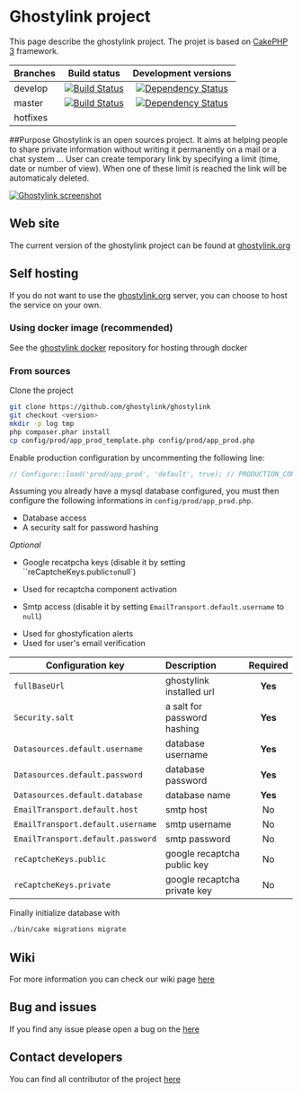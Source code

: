 # Ghostylink project

This page describe the ghostylink project.
The projet is based on [CakePHP 3](http://cakephp.org) framework.

| Branches        | Build status           | Development versions  |
| ------------- |:-------------:|:-----:|
| develop      |[![Build Status](http://jenkins.ghostylink.org/job/ghostylink/job/auto-scan/job/ghostylink/job/develop/badge/icon)](http://jenkins.ghostylink.org/job/ghostylink/job/auto-scan/job/ghostylink/job/develop/badge/icon) | [![Dependency Status](https://www.versioneye.com/user/projects/5707de57fcd19a00415b0f93/badge.svg?style=flat-square)](https://www.versioneye.com/user/projects/5707de57fcd19a00415b0f93) |
| master     |[![Build Status](http://jenkins.ghostylink.org/job/ghostylink/job/auto-scan/job/ghostylink/job/master/badge/icon)](http://jenkins.ghostylink.org/job/ghostylink/job/auto-scan/job/ghostylink/job/master/badge/icon) | [![Dependency Status](https://www.versioneye.com/user/projects/5707de60fcd19a005185511c/badge.svg?style=flat-square)](https://www.versioneye.com/user/projects/5707de60fcd19a005185511c) |
| hotfixes |      |     |


##Purpose
Ghostylink is an open sources project. It aims at helping people to share 
private information without writing it permanently on a mail or a chat system ...
User can create temporary link by specifying a limit (time, date or number of view).
When one of these limit is reached the link will be automaticaly deleted.

[![Ghostylink screenshot](http://doc.ghostylink.org/ghostylink-overview.png)](http://doc.ghostylink.org/ghostylink-overview.png)
## Web site

The current version of the ghostylink project can be found at 
[ghostylink.org](http://ghostylink.org)

## Self hosting
If you do not want to use the [ghostylink.org](http://ghostylink.org) server, 
you can choose to host the service on your own.

### Using docker image (recommended)
See the [ghostylink docker](https://github.com/ghostylink/docker) repository for hosting through docker

### From sources
Clone the project

```bash
git clone https://github.com/ghostylink/ghostylink
git checkout <version>
mkdir -p log tmp
php composer.phar install
cp config/prod/app_prod_template.php config/prod/app_prod.php
```

Enable production configuration by uncommenting the  following line:
```php
// Configure::load('prod/app_prod', 'default', true); // PRODUCTION_CONF
```

Assuming you already have a mysql database configured, 
you must then configure the following informations in `config/prod/app_prod.php`.

* Database access
* A security salt for password hashing

*Optional*

* Google recatpcha keys (disable it by setting ``reCaptcheKeys.public` to `null`)
 - Used for recaptcha component activation
* Smtp access (disable it by setting `EmailTransport.default.username` to `null`)
 - Used for ghostyfication alerts
 - Used for user's email verification

| Configuration key       | Description           | Required  |
| ------------- |:-------------|:-----:|
|`fullBaseUrl`      | ghostylink installed url | **Yes** |
|`Security.salt` | a salt for password hashing      |    **Yes** |
|`Datasources.default.username` | database username      |    **Yes** |
|`Datasources.default.password` | database password      |    **Yes** |
|`Datasources.default.database` | database name      |    **Yes** |
|`EmailTransport.default.host`     | smtp host      |   No |
|`EmailTransport.default.username`      | smtp username      |   No |
|`EmailTransport.default.password` | smtp password      |    No |
|`reCaptcheKeys.public`      | google recaptcha public key      |   No |
|`reCaptcheKeys.private`      | google recaptcha private key      |   No |

Finally initialize database with
```bash
./bin/cake migrations migrate
```

## Wiki
For more information you can check our wiki page [here](https://github.com/beljul/ghostylink/wiki/)

## Bug and issues
If you find any issue please open a bug on the
[here](https://github.com/beljul/ghostylink/issues)

## Contact developers
You can find all contributor of the project
[here](https://github.com/beljul/ghostylink/graphs/contributors)


